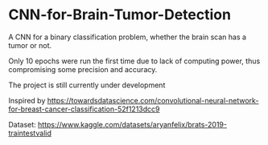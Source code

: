 # CNN-for-Brain-Tumor-Detection

A CNN for a binary classification problem, whether the brain scan has a tumor or not.

Only 10 epochs were run the first time due to lack of computing power, thus compromising some precision and accuracy.

The project is still currently under development

Inspired by https://towardsdatascience.com/convolutional-neural-network-for-breast-cancer-classification-52f1213dcc9

Dataset: https://www.kaggle.com/datasets/aryanfelix/brats-2019-traintestvalid
